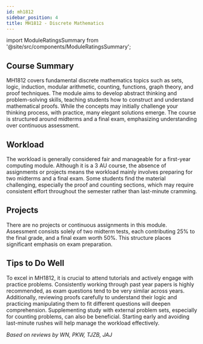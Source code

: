 ```yaml
---
id: mh1812
sidebar_position: 4
title: MH1812 - Discrete Mathematics
---
```


import ModuleRatingsSummary from '@site/src/components/ModuleRatingsSummary';

<ModuleRatingsSummary 
  lectureClarity={4}
  contentRelevance={4}
  contentDifficulty={3}
  overallWorkload={3}
  teamDependency={1}
/>

## Course Summary

MH1812 covers fundamental discrete mathematics topics such as sets, logic, induction, modular arithmetic, counting, functions, graph theory, and proof techniques. The module aims to develop abstract thinking and problem-solving skills, teaching students how to construct and understand mathematical proofs. While the concepts may initially challenge your thinking process, with practice, many elegant solutions emerge. The course is structured around midterms and a final exam, emphasizing understanding over continuous assessment.

## Workload

The workload is generally considered fair and manageable for a first-year computing module. Although it is a 3 AU course, the absence of assignments or projects means the workload mainly involves preparing for two midterms and a final exam. Some students find the material challenging, especially the proof and counting sections, which may require consistent effort throughout the semester rather than last-minute cramming.

## Projects

There are no projects or continuous assignments in this module. Assessment consists solely of two midterm tests, each contributing 25% to the final grade, and a final exam worth 50%. This structure places significant emphasis on exam preparation.

## Tips to Do Well

To excel in MH1812, it is crucial to attend tutorials and actively engage with practice problems. Consistently working through past year papers is highly recommended, as exam questions tend to be very similar across years. Additionally, reviewing proofs carefully to understand their logic and practicing manipulating them to fit different questions will deepen comprehension. Supplementing study with external problem sets, especially for counting problems, can also be beneficial. Starting early and avoiding last-minute rushes will help manage the workload effectively.

*Based on reviews by WN, PKW, TJZB, JAJ*
